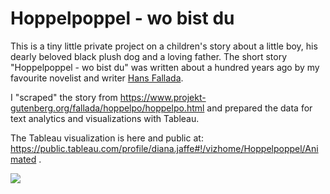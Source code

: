 # Hoppelpoppel - wo bist du

This is a tiny little private project on a children's story about a little boy, his dearly beloved black plush dog and a loving father. The short story "Hoppelpoppel - wo bist du" was written about a hundred years ago by my favourite novelist and writer <a href="https://en.wikipedia.org/wiki/Hans_Fallada">Hans Fallada</a>.

I "scraped" the story from https://www.projekt-gutenberg.org/fallada/hoppelpo/hoppelpo.html and prepared the data for text analytics and visualizations with Tableau.

The Tableau visualization is here and public at: https://public.tableau.com/profile/diana.jaffe#!/vizhome/Hoppelpoppel/Animated .

<img src = "https://images-na.ssl-images-amazon.com/images/I/91JaTwvdLzL._AC_SL1500_.jpg"></img>
